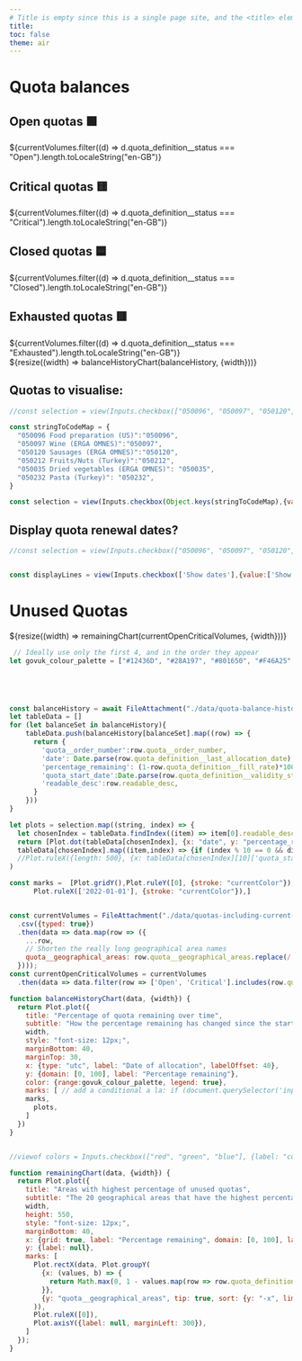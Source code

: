 ```yaml
---
# Title is empty since this is a single page site, and the <title> element will contain the site name
title: 
toc: false
theme: air
---
```

<div class="govuk-width-container">
  <h1 class="govuk-heading-l govuk-!-margin-top-7">Quota balances</h1>

  <div class="grid grid-cols-4">
    <div class="card">
      <h2>Open quotas 🟩</h2>
      <span class="big">${currentVolumes.filter((d) => d.quota_definition__status === "Open").length.toLocaleString("en-GB")}</span>
    </div>
    <div class="card">
      <h2>Critical quotas 🟨</h2>
      <span class="big">${currentVolumes.filter((d) => d.quota_definition__status === "Critical").length.toLocaleString("en-GB")}</span>
    </div>
    <div class="card">
      <h2>Closed quotas 🟦</h2>
      <span class="big">${currentVolumes.filter((d) => d.quota_definition__status === "Closed").length.toLocaleString("en-GB")}</span>
    </div>
    <div class="card">
      <h2>Exhausted quotas 🟥</h2>
      <span class="big">${currentVolumes.filter((d) => d.quota_definition__status === "Exhausted").length.toLocaleString("en-GB")}</span>
    </div>
  </div>

  <div class="govuk-grid-row">
    <div class="govuk-grid-column-two-thirds">
      <div class="card">
        ${resize((width) => balanceHistoryChart(balanceHistory, {width}))}
      </div>
    </div>
    <div class="govuk-grid-column-one-third">
      <div class="card height-526">
        <h2>Quotas to visualise:</h2>


```js
//const selection = view(Inputs.checkbox(["050096", "050097", "050120","050212","050035","050232"],))

const stringToCodeMap = {
  "050096 Food preparation (US)":"050096",
  "050097 Wine (ERGA OMNES)":"050097",
  "050120 Sausages (ERGA OMNES)":"050120",
  "050212 Fruits/Nuts (Turkey)":"050212",
  "050035 Dried vegetables (ERGA OMNES)": "050035",
  "050232 Pasta (Turkey)": "050232",
}

const selection = view(Inputs.checkbox(Object.keys(stringToCodeMap),{value: [Object.keys(stringToCodeMap)[5]]}))
```
<h2>
        Display quota renewal dates?
      </h2>

```js
//const selection = view(Inputs.checkbox(["050096", "050097", "050120","050212","050035","050232"],))


const displayLines = view(Inputs.checkbox(['Show dates'],{value:['Show dates']}))
```

</div>
</div>
</div>
<h1 class="govuk-heading-l govuk-!-margin-top-7">Unused Quotas</h1>
  <div class="grid grid-cols-1">
    <div class="card">
      ${resize((width) => remainingChart(currentOpenCriticalVolumes, {width}))}
    </div>
  </div>

<!-- Closes .govuk-width-container -->
</div>

```js
 // Ideally use only the first 4, and in the order they appear 
let govuk_colour_palette = ["#12436D", "#28A197", "#801650", "#F46A25", "#3D3D3D", "#A285D1"]

```


```js




const balanceHistory = await FileAttachment("./data/quota-balance-history.json").json({typed: true})
let tableData = []
for (let balanceSet in balanceHistory){
    tableData.push(balanceHistory[balanceSet].map((row) => {
      return {
        'quota__order_number':row.quota__order_number,
        'date': Date.parse(row.quota_definition__last_allocation_date),
        'percentage_remaining': (1-row.quota_definition__fill_rate)*100,
        'quota_start_date':Date.parse(row.quota_definition__validity_start_date),
        'readable_desc':row.readable_desc,
      }
    }))
}

let plots = selection.map((string, index) => {
  let chosenIndex = tableData.findIndex((item) => item[0].readable_desc==string)
  return [Plot.dot(tableData[chosenIndex], {x: "date", y: "percentage_remaining",stroke: "readable_desc", symbol:'asterisk'}),
  tableData[chosenIndex].map((item,index) => {if (index % 10 == 0 && displayLines[0]=='Show dates') return [ Plot.ruleX({length: 500}, {x:item['quota_start_date'], strokeOpacity: 0.2})]}),]} 
  //Plot.ruleX({length: 500}, {x: tableData[chosenIndex][10]['quota_start_date'], strokeOpacity: 0.2})]}
) 

const marks =  [Plot.gridY(),Plot.ruleY([0], {stroke: "currentColor"}),
      Plot.ruleX(['2022-01-01'], {stroke: "currentColor"}),]


const currentVolumes = FileAttachment("./data/quotas-including-current-volumes.csv")
  .csv({typed: true})
  .then(data => data.map(row => ({
    ...row,
    // Shorten the really long geographical area names
    quota__geographical_areas: row.quota__geographical_areas.replace(/.*(.\[\d+\]).*/, 'Areas subject to category $1 safeguards')
  })));
const currentOpenCriticalVolumes = currentVolumes
  .then(data => data.filter(row => ['Open', 'Critical'].includes(row.quota_definition__status)));

function balanceHistoryChart(data, {width}) {
  return Plot.plot({
    title: "Percentage of quota remaining over time",
    subtitle: "How the percentage remaining has changed since the start of 2020 for six quotas. Data is available only at inconsistent intervals.",
    width,
    style: "font-size: 12px;",
    marginBottom: 40,
    marginTop: 30,
    x: {type: "utc", label: "Date of allocation", labelOffset: 40},
    y: {domain: [0, 100], label: "Percentage remaining"},
    color: {range:govuk_colour_palette, legend: true},
    marks: [ // add a conditional a la: if (document.querySelector('input[type=checkbox]').checked)
    marks,
      plots,
    ]
  })
}


//viewof colors = Inputs.checkbox(["red", "green", "blue"], {label: "color"})
```





</div>
      </div>
      </div>
    </div>
</div>
<div class="govuk-width-container">


```js
function remainingChart(data, {width}) {
  return Plot.plot({
    title: "Areas with highest percentage of unused quotas",
    subtitle: "The 20 geographical areas that have the highest percentage remaining balance of open and critical quotas.",
    width,
    height: 550,
    style: "font-size: 12px;",
    marginBottom: 40,
    x: {grid: true, label: "Percentage remaining", domain: [0, 100], labelOffset: 40},
    y: {label: null},
    marks: [
      Plot.rectX(data, Plot.groupY(
        {x: (values, b) => {
          return Math.max(0, 1 - values.map(row => row.quota_definition__balance).reduce((partialSum, a) => partialSum + a, 0) / values.map(row => row.quota_definition__initial_volume).reduce((partialSum, a) => partialSum + a, 0)) * 100
        }},
        {y: "quota__geographical_areas", tip: true, sort: {y: "-x", limit: 20}, fill: govuk_colour_palette[0]}
      )),
      Plot.ruleX([0]),
      Plot.axisY({label: null, marginLeft: 300}),
    ]
  });
}
```
